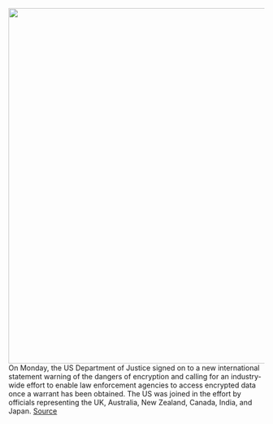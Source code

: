 <img src='https://cdn.vox-cdn.com/thumbor/Gfikm2HkiCMCD8DDBcxbqEyyDUE=/0x0:560x378/1200x800/filters:focal(231x99:319x187)/cdn.vox-cdn.com/uploads/chorus_image/image/67620629/blind-justice3-1-inline.0.jpg' width='700px' /><br/>
On Monday, the US Department of Justice signed on to a new international statement warning of the dangers of encryption and calling for an industry-wide effort to enable law enforcement agencies to access encrypted data once a warrant has been obtained. The US was joined in the effort by officials representing the UK, Australia, New Zealand, Canada, India, and Japan.
<a href='https://www.theverge.com/2020/10/12/21513212/backdoor-encryption-access-us-canada-australia-new-zealand-uk-india-japan'> Source <a/>